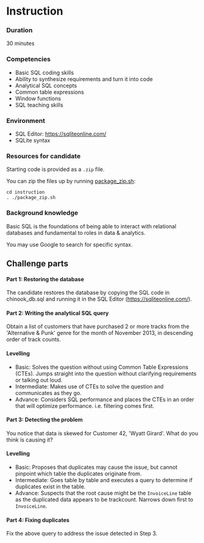 # Instruction 

### Duration

30 minutes

### Competencies 
- Basic SQL coding skills 
- Ability to synthesize requirements and turn it into code 
- Analytical SQL concepts 
- Common table expressions 
- Window functions
- SQL teaching skills

### Environment
- SQL Editor: https://sqliteonline.com/
- SQLite syntax 

### Resources for candidate 

Starting code is provided as a `.zip` file. 

You can zip the files up by running [package_zip.sh](./package_zip.sh):

```
cd instruction
. ./package_zip.sh
```

### Background knowledge 

Basic SQL is the foundations of being able to interact with relational databases and fundamental to roles in data & analytics.

You may use Google to search for specific syntax. 

## Challenge parts 


#### Part 1: Restoring the database 

The candidate restores the database by copying the SQL code in chinook_db.sql and running it in the SQL Editor (https://sqliteonline.com/). 


#### Part 2: Writing the analytical SQL query 

Obtain a list of customers that have purchased 2 or more tracks from the 'Alternative & Punk' genre for the month of November 2013, 
in descending order of track counts. 

#### Levelling
- Basic: Solves the question without using Common Table Expressions (CTEs). Jumps straight into the question without clarifying requirements or talking out loud. 
- Intermediate: Makes use of CTEs to solve the question and communicates as they go. 
- Advance: Considers SQL performance and places the CTEs in an order that will optimize performance. i.e. filtering comes first. 

#### Part 3: Detecting the problem 

You notice that data is skewed for Customer 42, 'Wyatt Girard'. What do you think is causing it? 

#### Levelling
- Basic: Proposes that duplicates may cause the issue, but cannot pinpoint which table the duplicates originate from. 
- Intermediate: Goes table by table and executes a query to determine if duplicates exist in the table. 
- Advance: Suspects that the root cause might be the `InvoiceLine` table as the duplicated data appears to be trackcount. Narrows down first to `InvoiceLine`.

#### Part 4: Fixing duplicates 

Fix the above query to address the issue detected in Step 3. 
